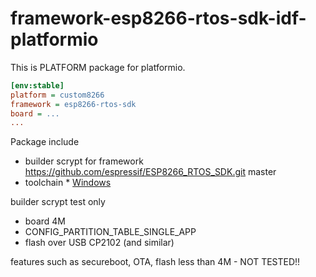 # framework-esp8266-rtos-sdk-idf-platformio
This is PLATFORM package for platformio.

```ini
[env:stable]
platform = custom8266
framework = esp8266-rtos-sdk
board = ...
...
```

Package include
- builder scrypt for framework https://github.com/espressif/ESP8266_RTOS_SDK.git master
- toolchain * [Windows](https://dl.espressif.com/dl/xtensa-lx106-elf-win32-1.22.0-92-g8facf4c-5.2.0.tar.gz)

builder scrypt test only
- board 4M
- CONFIG_PARTITION_TABLE_SINGLE_APP
- flash over USB CP2102 (and similar)

features such as secureboot, OTA, flash less than 4M - NOT TESTED!!

